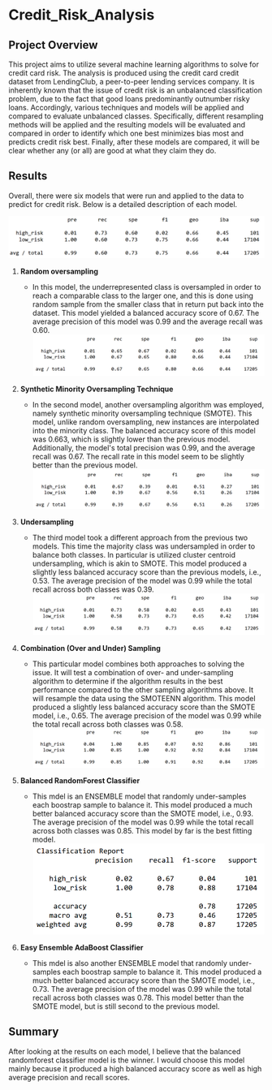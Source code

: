 # Credit_Risk_Analysis

## Project Overview

This project aims to utilize several machine learning algorithms to solve for credit card risk. The analysis is produced using the credit card credit dataset from LendingClub, a peer-to-peer lending services company. It is inherently known that the issue of credit risk is an unbalanced classification problem, due to the fact that good loans predominantly outnumber risky loans. Accordingly, various techniques and models will be applied and compared to evaluate unbalanced classes. Specifically, different resampling methods will be applied and the resulting models will be evaluated and compared in order to identify which one best minimizes bias most and predicts credit risk best. Finally, after these models are compared, it will be clear whether any (or all) are good at what they claim they do.

## Results 

Overall, there were six models that were run and applied to the data to predict for credit risk. Below is a detailed description of each model.

![](https://github.com/NoorAlKubati/Credit_Risk_Analysis/blob/main/Model1.png)
1. **Random oversampling**
    - In this model, the underrepresented class is oversampled in order to reach a comparable class to the larger one, and this is done using random sample from the smaller class that in return put back into the dataset. This model yielded a balanced accuracy score of 0.67. The average precision of this model was 0.99 and the average recall was 0.60.
![](https://github.com/NoorAlKubati/Credit_Risk_Analysis/blob/main/Model2.png)
2. **Synthetic Minority Oversampling Technique**

    - In the second model, another oversampling algorithm was employed, namely synthetic minority oversampling technique (SMOTE). This model, unlike random oversampling, new instances are interpolated into the minority class. The balanced accuracy score of this model was 0.663, which is slightly lower than the previous model. Additionally, the model's total precision was 0.99, and the average recall was 0.67. The recall rate in this model seem to be slightly better than the previous model.
![](https://github.com/NoorAlKubati/Credit_Risk_Analysis/blob/main/Model3.png)
3. **Undersampling**
    - The third model took a different approach from the previous two models. This time the majority class was undersampled in order to balance both classes. In particular is utilized cluster centroid undersampling, which is akin to SMOTE. This model produced a slightly less balanced accuracy score than the previous models, i.e., 0.53. The average precision of the model was 0.99 while the total recall across both classes was 0.39.  
![](https://github.com/NoorAlKubati/Credit_Risk_Analysis/blob/main/Model4.png)
4. **Combination (Over and Under) Sampling**
    - This particular model combines both approaches to solving the issue. It will test a combination of over- and under-sampling algorithm to determine if the algorithm results in the best performance compared to the other sampling algorithms above. It will resample the data using the SMOTEENN algorithm. This model produced a slightly less balanced accuracy score than the SMOTE model, i.e., 0.65. The average precision of the model was 0.99 while the total recall across both classes was 0.58.
![](https://github.com/NoorAlKubati/Credit_Risk_Analysis/blob/main/Model5.png)
5. **Balanced RandomForest Classifier**
    - This mdel is an ENSEMBLE model that randomly under-samples each boostrap sample to balance it. This model produced a much better balanced accuracy score than the SMOTE model, i.e., 0.93. The average precision of the model was 0.99 while the total recall across both classes was 0.85. This model by far is the best fitting model.
![](https://github.com/NoorAlKubati/Credit_Risk_Analysis/blob/main/Model6.png)
6. **Easy Ensemble AdaBoost Classifier**
    - This mdel is also another ENSEMBLE model that randomly under-samples each boostrap sample to balance it. This model produced a much better balanced accuracy score than the SMOTE model, i.e., 0.73. The average precision of the model was 0.99 while the total recall across both classes was 0.78. This model better than the SMOTE model, but is still second to the previous model.
## Summary
After looking at the results on each model, I believe that the balanced randomforest classifier model is the winner. I would choose this model mainly because it produced a high balanced accuracy score as well as high average precision and recall scores.
